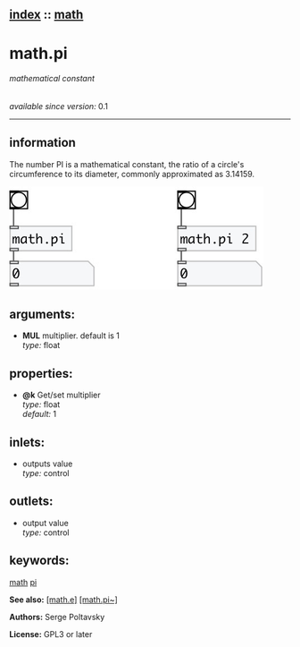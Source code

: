 [index](index.html) :: [math](category_math.html)
---

# math.pi

###### mathematical constant

*available since version:* 0.1

---


## information
The number PI is a mathematical constant, the ratio of a circle&#39;s circumference to
            its diameter, commonly approximated as 3.14159.



[![example](../examples/img/math.pi.jpg)](../examples/pd/math.pi.pd)



## arguments:

* **MUL**
multiplier. default is 1<br>
_type:_ float<br>





## properties:

* **@k** 
Get/set multiplier<br>
_type:_ float<br>
_default:_ 1<br>



## inlets:

* outputs value<br>
_type:_ control



## outlets:

* output value<br>
_type:_ control



## keywords:

[math](keywords/math.html)
[pi](keywords/pi.html)



**See also:**
[\[math.e\]](math.e.html)
[\[math.pi~\]](math.pi~.html)




**Authors:** Serge Poltavsky




**License:** GPL3 or later





